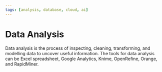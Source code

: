 ```yaml
---
tags: [analysis, database, cloud, ai]
---
```


# Data Analysis

Data analysis is the process of inspecting, cleaning, transforming, and
modelling data to uncover useful information. The tools for data analysis can be
Excel spreadsheet, Google Analytics, Knime, OpenRefine, Orange, and RapidMiner.
